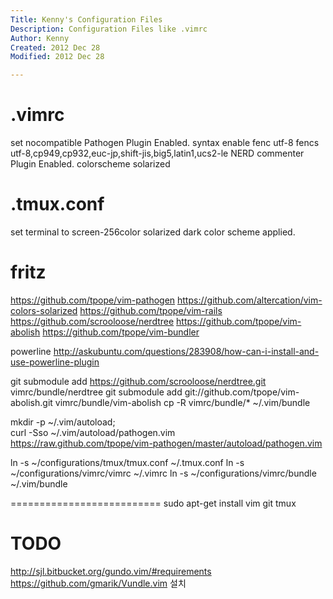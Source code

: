 ```yaml
---
Title: Kenny's Configuration Files
Description: Configuration Files like .vimrc
Author: Kenny
Created: 2012 Dec 28
Modified: 2012 Dec 28

---
```


.vimrc
======================

set nocompatible
Pathogen Plugin Enabled.
syntax enable
fenc utf-8
fencs utf-8,cp949,cp932,euc-jp,shift-jis,big5,latin1,ucs2-le
NERD commenter Plugin Enabled.
colorscheme solarized

.tmux.conf
======================

set terminal to screen-256color
solarized dark color scheme applied.

fritz
======================
https://github.com/tpope/vim-pathogen
https://github.com/altercation/vim-colors-solarized
https://github.com/tpope/vim-rails
https://github.com/scrooloose/nerdtree
https://github.com/tpope/vim-abolish
https://github.com/tpope/vim-bundler

powerline
  http://askubuntu.com/questions/283908/how-can-i-install-and-use-powerline-plugin

git submodule add https://github.com/scrooloose/nerdtree.git vimrc/bundle/nerdtree
git submodule add git://github.com/tpope/vim-abolish.git vimrc/bundle/vim-abolish
cp -R vimrc/bundle/* ~/.vim/bundle


mkdir -p ~/.vim/autoload; \
curl -Sso ~/.vim/autoload/pathogen.vim \
  https://raw.github.com/tpope/vim-pathogen/master/autoload/pathogen.vim


ln -s ~/configurations/tmux/tmux.conf ~/.tmux.conf
ln -s ~/configurations/vimrc/vimrc ~/.vimrc
ln -s ~/configurations/vimrc/bundle ~/.vim/bundle


==========================
sudo apt-get install vim git tmux

TODO
===============================
http://sjl.bitbucket.org/gundo.vim/#requirements
https://github.com/gmarik/Vundle.vim 설치
